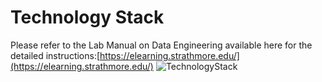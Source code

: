 # Technology Stack
Please refer to the Lab Manual on Data Engineering available here for the detailed instructions:[https://elearning.strathmore.edu/](https://elearning.strathmore.edu/)
![TechnologyStack](https://github.com/course-files/MIT8107-Docker-Lab5-DataEngineering/assets/137632706/7966d6cd-330e-4f7b-883a-61e96fb1d6f8)

